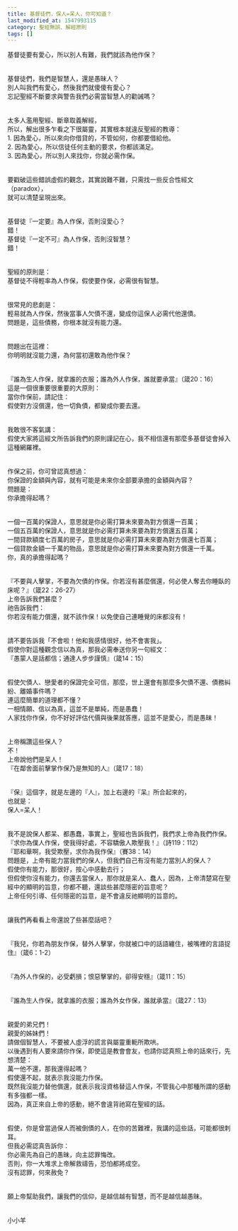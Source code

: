 ```yaml
---
title: 基督徒們，保人=呆人，你可知道？
last_modified_at: 1547993115
category: 聖經無誤、解經原則
tags: []
---
```


基督徒要有愛心，所以別人有難，我們就該為他作保？<br><!--more--><br><br>基督徒們，我們是智慧人，還是愚昧人？<br>別人叫我們有愛心，然後我們就傻傻有愛心？<br>忘記聖經不斷要求與警告我們必需當智慧人的勸誡嗎？<br><br><br>太多人濫用聖經、斷章取義解經，<br>所以，解出很多乍看之下很屬靈，其實根本就違反聖經的教導：<br>1.	因為愛心，所以來向你借貸的，不管如何，你都要借給他。<br>2.	因為愛心，所以信徒任何主動的要求，你都該滿足。<br>3.	因為愛心，所以別人來找你，你就必需作保。<br><br><br>要戳破這些錯誤虛假的觀念，其實說難不難，只需找一些反合性經文（paradox），<br>就可以清楚呈現出來。<br><br><br>基督徒『一定要』為人作保，否則沒愛心？<br>錯！<br>基督徒『一定不可』為人作保，否則沒智慧？<br>錯！<br><br><br>聖經的原則是：<br>基督徒不得輕率為人作保，假使要作保，必需很有智慧。<br><br><br>很常見的悲劇是：<br>輕易就為人作保，然後當事人欠債不還，變成你這保人必需代他還債。<br>問題是，這些債務，你根本就沒有能力還。<br><br><br>問題出在這裡：<br>你明明就沒能力還，為何當初還敢為他作保？<br><br><br>『誰為生人作保，就拿誰的衣服；誰為外人作保，誰就要承當』（箴20：16）<br>這是一個很重要很重要的大原則：<br>當你作保前，請記住：<br>假使對方沒償還，他一切負債，都變成你要去還。<br><br><br>我敢很不客氣講：<br>假使大家將這經文所告訴我們的原則謹記在心，我不相信還有那麼多基督徒會掉入這種網羅裡。<br><br><br>作保之前，你可曾認真想過：<br>你保證的金額與內容，就有可能是未來你全部要承擔的金額與內容？<br>問題是：<br>你承擔得起嗎？<br><br><br>一個一百萬的保證人，意思就是你必需打算未來要為對方償還一百萬；<br>一個五百萬的保證人，意思就是你必需打算未來要為對方償還五百萬；<br>一間貸款額度七百萬的房子，意思就是你必需打算未來要為對方償還七百萬；<br>一個貸款金額一千萬的物品，意思就是你必需打算未來要為對方償還一千萬。<br>你，真的承擔得起嗎？<br><br><br>『不要與人擊掌，不要為欠債的作保。你若沒有甚麼償還，何必使人奪去你睡臥的床呢？』（箴22：26-27）<br>上帝告訴我們甚麼？<br>祂告訴我們：<br>你若沒有能力償還，就不該作保！以免使自己連睡覺的床都沒有！<br><br><br>請不要告訴我「不會啦！他和我感情很好，他不會害我」。<br>假使你對這種觀念信以為真，那我必需奉送你另一句經文：<br>『愚蒙人是話都信；通達人步步謹慎』（箴14：15）<br><br><br>假使欠債人、戀愛者的保證完全可信，那麼，世上還會有那麼多欠債不還、債務糾紛、離婚事件嗎？<br>連這麼簡單的道理都不懂？<br>一相情願、信以為真，這並不是單純，而是愚蠢！<br>人家找你作保，你不好好評估代價與後果就答應，這並不是愛心，而是愚昧！<br><br><br>上帝稱讚這些保人？<br>不！<br>上帝說他們是呆人！<br>『在鄰舍面前擊掌作保乃是無知的人』（箴17：18）<br><br><br>『保』這個字，就是左邊的『人』，加上右邊的『呆』所合起來的，<br>也就是：<br>保人=呆人！<br><br><br>我不是說保人都呆、都愚蠢，事實上，聖經也告訴我們，我們求上帝為我們作保。<br>『求你為僕人作保，使我得好處，不容驕傲人欺壓我！』（詩119：112）<br>『耶和華啊，我受欺壓，求你為我作保』（賽38：14）<br>問題是，上帝有能力當我們的保人，但我們自己有沒有能力當別人的保人？<br>假使你有能力，那很好，按心中感動去行；<br>但假使你沒有能力，你還去當保人，那你就是呆人、蠢人，因為，上帝清楚寫在聖經中的顯明的旨意，你都不聽，還談些甚麼隱密的旨意呢？<br>上帝任何引導、任何隱密的旨意，是不會違反祂顯明的旨意的。<br><br><br>讓我們再看看上帝還說了些甚麼話吧？<br><br><br>『我兒，你若為朋友作保，替外人擊掌，你就被口中的話語纏住，被嘴裡的言語捉住』（箴6：1-2）<br><br><br>『為外人作保的，必受虧損；恨惡擊掌的，卻得安穩』（箴11：15）<br><br><br>『誰為生人作保，就拿誰的衣服；誰為外女作保，誰就承當』（箴27：13）<br><br><br>親愛的弟兄們！<br>親愛的姊妹們！<br>請做個智慧人，不要被人虛浮的謊言與屬靈重軛所欺哄。<br>以後遇到有人要來請你作保，即使這是教會會友，也請你認真照上帝的話來行，先想清楚：<br>萬一他不還，那我還得起嗎？<br>假使還不起，就表示我沒能力作保。<br>既然我沒能力替他償還，就表示我沒資格替這人作保，不管我心中那種所謂的感動有多強都一樣。<br>因為，真正來自上帝的感動，絕不會違背祂寫在聖經的話。<br><br><br>假使，你是曾當過保人而被倒債的人，在你的苦難裡，我講的這些話，可能都很刺耳。<br>但我必需認真告訴你：<br>你必需先為自己的愚昧，向主認罪悔改。<br>否則，你一大堆求上帝解救禱告，恐怕都將成空。<br>沒有認罪，何來赦免？<br><br><br>願上帝幫助我們，讓我們的信仰，是越信越有智慧，而不是越信越愚昧。<br><br><br>小小羊
